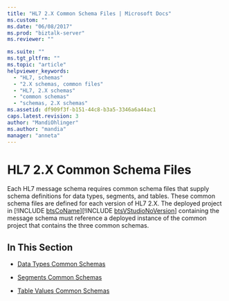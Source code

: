 ```yaml
---
title: "HL7 2.X Common Schema Files | Microsoft Docs"
ms.custom: ""
ms.date: "06/08/2017"
ms.prod: "biztalk-server"
ms.reviewer: ""

ms.suite: ""
ms.tgt_pltfrm: ""
ms.topic: "article"
helpviewer_keywords: 
  - "HL7, schemas"
  - "2.X schemas, common files"
  - "HL7, 2.X schemas"
  - "common schemas"
  - "schemas, 2.X schemas"
ms.assetid: df909f3f-b151-44c8-b3a5-3346a6a44ac1
caps.latest.revision: 3
author: "MandiOhlinger"
ms.author: "mandia"
manager: "anneta"
---
```

# HL7 2.X Common Schema Files
Each HL7 message schema requires common schema files that supply schema definitions for data types, segments, and tables. These common schema files are defined for each version of HL7 2.X. The deployed project in [!INCLUDE [btsCoName](../../includes/btsconame-md.md)][!INCLUDE [btsVStudioNoVersion](../../includes/btsvstudionoversion-md.md)] containing the message schema must reference a deployed instance of the common project that contains the three common schemas.  
  
## In This Section  
  
-   [Data Types Common Schemas](../../adapters-and-accelerators/accelerator-hl7/data-types-common-schemas.md)  
  
-   [Segments Common Schemas](../../adapters-and-accelerators/accelerator-hl7/segments-common-schemas.md)  
  
-   [Table Values Common Schemas](../../adapters-and-accelerators/accelerator-hl7/table-values-common-schemas.md)